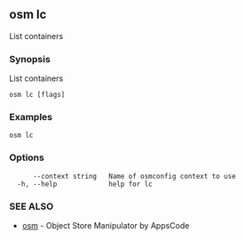 ## osm lc

List containers

### Synopsis


List containers

```
osm lc [flags]
```

### Examples

```
osm lc
```

### Options

```
      --context string   Name of osmconfig context to use
  -h, --help             help for lc
```

### SEE ALSO
* [osm](osm.md)	 - Object Store Manipulator by AppsCode


